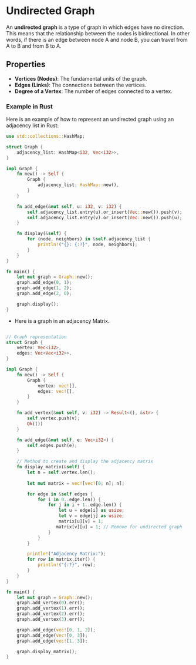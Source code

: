 # Undirected Graph

An **undirected graph** is a type of graph in which edges have no direction. This means that the relationship between the nodes is bidirectional. In other words, if there is an edge between node A and node B, you can travel from A to B and from B to A.

## Properties

- **Vertices (Nodes)**: The fundamental units of the graph.
- **Edges (Links)**: The connections between the vertices.
- **Degree of a Vertex**: The number of edges connected to a vertex.


### Example in Rust

Here is an example of how to represent an undirected graph using an adjacency list in Rust:

```rust
use std::collections::HashMap;

struct Graph {
    adjacency_list: HashMap<i32, Vec<i32>>,
}

impl Graph {
    fn new() -> Self {
        Graph {
            adjacency_list: HashMap::new(),
        }
    }

    fn add_edge(&mut self, u: i32, v: i32) {
        self.adjacency_list.entry(u).or_insert(Vec::new()).push(v);
        self.adjacency_list.entry(v).or_insert(Vec::new()).push(u);
    }

    fn display(&self) {
        for (node, neighbors) in &self.adjacency_list {
            println!("{}: {:?}", node, neighbors);
        }
    }
}

fn main() {
    let mut graph = Graph::new();
    graph.add_edge(0, 1);
    graph.add_edge(1, 2);
    graph.add_edge(2, 0);

    graph.display();
}
```

- Here is a graph in an adjacency Matrix. 

```rust 

// Graph representation 
struct Graph {
    vertex: Vec<i32>,        
    edges: Vec<Vec<i32>>,
}

impl Graph {
    fn new() -> Self {
        Graph {
            vertex: vec![],
            edges: vec![],
        }
    }

    fn add_vertex(&mut self, v: i32) -> Result<(), &str> {
        self.vertex.push(v);
        Ok(())
    }

    fn add_edge(&mut self, e: Vec<i32>) {
        self.edges.push(e);    
    }

    // Method to create and display the adjacency matrix
    fn display_matrix(&self) {
        let n = self.vertex.len();
        
        let mut matrix = vec![vec![0; n]; n];

        for edge in &self.edges {
            for i in 0..edge.len() {
                for j in i + 1..edge.len() {
                    let u = edge[i] as usize;
                    let v = edge[j] as usize;
                    matrix[u][v] = 1;
                   matrix[v][u] = 1; // Remove for undirected graph
                }
            }
        }

        println!("Adjacency Matrix:");
        for row in matrix.iter() {
            println!("{:?}", row);
        }
    }
}

fn main() {
    let mut graph = Graph::new();
    graph.add_vertex(0).err();
    graph.add_vertex(1).err();
    graph.add_vertex(2).err();
    graph.add_vertex(3).err();    

    graph.add_edge(vec![0, 1, 2]);
    graph.add_edge(vec![0, 3]);
    graph.add_edge(vec![1, 3]);

    graph.display_matrix();
}

```